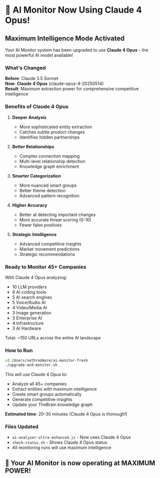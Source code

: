 # 🧠 AI Monitor Now Using Claude 4 Opus!

## Maximum Intelligence Mode Activated

Your AI Monitor system has been upgraded to use **Claude 4 Opus** - the most powerful AI model available!

### What's Changed

**Before**: Claude 3.5 Sonnet  
**Now**: **Claude 4 Opus** (claude-opus-4-20250514)  
**Result**: Maximum extraction power for comprehensive competitive intelligence

### Benefits of Claude 4 Opus

1. **Deeper Analysis**
   - More sophisticated entity extraction
   - Catches subtle product changes
   - Identifies hidden partnerships

2. **Better Relationships**
   - Complex connection mapping
   - Multi-level relationship detection
   - Knowledge graph enrichment

3. **Smarter Categorization**
   - More nuanced smart groups
   - Better theme detection
   - Advanced pattern recognition

4. **Higher Accuracy**
   - Better at detecting important changes
   - More accurate threat scoring (0-10)
   - Fewer false positives

5. **Strategic Intelligence**
   - Advanced competitive insights
   - Market movement predictions
   - Strategic recommendations

### Ready to Monitor 45+ Companies

With Claude 4 Opus analyzing:
- 10 LLM providers
- 8 AI coding tools
- 5 AI search engines
- 5 Voice/Audio AI
- 4 Video/Media AI
- 3 Image generation
- 3 Enterprise AI
- 4 Infrastructure
- 3 AI Hardware

Total: ~150 URLs across the entire AI landscape

### How to Run

```bash
cd /Users/sethredmore/ai-monitor-fresh
./upgrade-and-monitor.sh
```

This will use Claude 4 Opus to:
- Analyze all 45+ companies
- Extract entities with maximum intelligence
- Create smart groups automatically
- Generate competitive insights
- Update your TheBrain knowledge graph

**Estimated time**: 20-30 minutes (Claude 4 Opus is thorough!)

### Files Updated

- `ai-analyzer-ultra-enhanced.js` - Now uses Claude 4 Opus
- `check-status.sh` - Shows Claude 4 Opus status
- All monitoring runs will use maximum intelligence

## 🚀 Your AI Monitor is now operating at MAXIMUM POWER!
